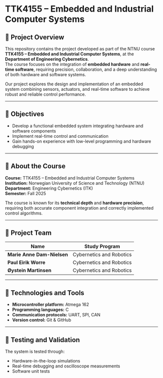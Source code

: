 # TTK4155 – Embedded and Industrial Computer Systems

## 📘 Project Overview
This repository contains the project developed as part of the NTNU course **TTK4155 – Embedded and Industrial Computer Systems**, at the **Department of Engineering Cybernetics**.  
The course focuses on the integration of **embedded hardware** and **real-time software**, requiring precision, collaboration, and a deep understanding of both hardware and software systems.

Our project explores the design and implementation of an embedded system combining sensors, actuators, and real-time software to achieve robust and reliable control performance.

---

## 🎯 Objectives
- Develop a functional embedded system integrating hardware and software components  
- Implement real-time control and communication  
- Gain hands-on experience with low-level programming and hardware debugging  

---

## 🧠 About the Course
**Course:** TTK4155 – Embedded and Industrial Computer Systems  
**Institution:** Norwegian University of Science and Technology (NTNU)  
**Department:** Engineering Cybernetics (ITK)  
**Semester:** Fall 2025  

The course is known for its **technical depth** and **hardware precision**, requiring both accurate component integration and correctly implemented control algorithms.

---

## 👥 Project Team
| Name | Study Program |
|------|----------------|
| **Marie Anne Dam-Nielsen** | Cybernetics and Robotics |
| **Paul Eirik Worre** | Cybernetics and Robotics |
| **Øystein Martinsen** | Cybernetics and Robotics |

---

## 🧩 Technologies and Tools
- **Microcontroller platform:** Atmega 162
- **Programming languages:** C
- **Communication protocols:** UART, SPI, CAN
- **Version control:** Git & GitHub  

---

## 🧪 Testing and Validation
The system is tested through:
- Hardware-in-the-loop simulations  
- Real-time debugging and oscilloscope measurements  
- Software unit tests  
